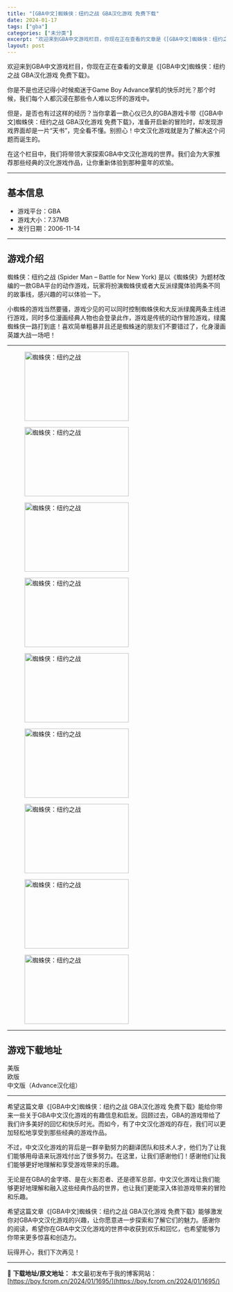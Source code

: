 ```yaml
---
title: "[GBA中文]蜘蛛侠：纽约之战 GBA汉化游戏 免费下载"
date: 2024-01-17
tags: ["gba"]
categories: ["未分类"]
excerpt: "欢迎来到GBA中文游戏栏目，你现在正在查看的文章是《[GBA中文]蜘蛛侠：纽约之战 GBA汉化游戏 免费下载》。 你是不是也还记得小时候痴迷于Game Boy Advance掌机的快乐时光？那个时候，我们每个人都沉浸在那些令人难以忘怀的游戏中。 但是，是否也有过这样的经历？当你拿着一款心仪已久的GB&hellip;"
layout: post
---
```


欢迎来到GBA中文游戏栏目，你现在正在查看的文章是《[GBA中文]蜘蛛侠：纽约之战 GBA汉化游戏 免费下载》。

你是不是也还记得小时候痴迷于Game Boy Advance掌机的快乐时光？那个时候，我们每个人都沉浸在那些令人难以忘怀的游戏中。

但是，是否也有过这样的经历？当你拿着一款心仪已久的GBA游戏卡带《[GBA中文]蜘蛛侠：纽约之战 GBA汉化游戏 免费下载》，准备开启新的冒险时，却发现游戏界面却是一片“天书”，完全看不懂。别担心！中文汉化游戏就是为了解决这个问题而诞生的。

在这个栏目中，我们将带领大家探索GBA中文汉化游戏的世界。我们会为大家推荐那些经典的汉化游戏作品，让你重新体验到那种童年的欢愉。

<hr />

<h2>基本信息</h2>
<ul>
 	<li>游戏平台：GBA</li>
 	<li>游戏大小：7.37MB</li>
 	<li>发行日期：2006-11-14</li>
</ul>

<hr />

<h2>游戏介绍</h2>
蜘蛛侠：纽约之战 (Spider Man – Battle for New York) 是以《蜘蛛侠》为题材改编的一款GBA平台的动作游戏，玩家将扮演蜘蛛侠或者大反派绿魔体验两条不同的故事线，感兴趣的可以体验一下。

小蜘蛛的游戏当然要骚，游戏少见的可以同时控制蜘蛛侠和大反派绿魔两条主线进行游戏，同时多位漫画经典人物也会登录此作，游戏是传统的动作冒险游戏，绿魔蜘蛛侠一路打到底！喜欢简单粗暴并且还是蜘蛛迷的朋友们不要错过了，化身漫画英雄大战一场吧！

<hr />

<figure><img title="蜘蛛侠：纽约之战-3" src="https://boy.fcrom.cn/wp-content/uploads/2024/01/20240116_65a63c3984fe4.png" alt="蜘蛛侠：纽约之战" width="240" height="160" data-id="15593" /></figure>
<figure><img title="蜘蛛侠：纽约之战-4" src="https://boy.fcrom.cn/wp-content/uploads/2024/01/20240116_65a63c39b2f72.png" alt="蜘蛛侠：纽约之战" width="240" height="160" data-id="15591" /></figure>
<figure><img title="蜘蛛侠：纽约之战-5" src="https://boy.fcrom.cn/wp-content/uploads/2024/01/20240116_65a63c39e3634.png" alt="蜘蛛侠：纽约之战" width="240" height="160" data-id="15592" /></figure>
<figure><img title="蜘蛛侠：纽约之战-6" src="https://boy.fcrom.cn/wp-content/uploads/2024/01/20240116_65a63c3a0b964.png" alt="蜘蛛侠：纽约之战" width="240" height="160" data-id="15594" /></figure>
<figure><img title="蜘蛛侠：纽约之战" src="https://boy.fcrom.cn/wp-content/uploads/2024/01/20240116_65a63c3a2a0e6.png" alt="蜘蛛侠：纽约之战" width="240" height="160" data-id="15596" /></figure>
<figure><img title="蜘蛛侠：纽约之战" src="https://boy.fcrom.cn/wp-content/uploads/2024/01/20240116_65a63c3a47427.png" alt="蜘蛛侠：纽约之战" width="240" height="160" data-id="15597" /></figure>
<figure><img title="蜘蛛侠：纽约之战" src="https://boy.fcrom.cn/wp-content/uploads/2024/01/20240116_65a63c3a6c7b0.png" alt="蜘蛛侠：纽约之战" width="240" height="160" data-id="15598" /></figure>
<figure><img title="蜘蛛侠：纽约之战" src="https://boy.fcrom.cn/wp-content/uploads/2024/01/20240116_65a63c3a89149.png" alt="蜘蛛侠：纽约之战" width="240" height="160" data-id="15599" /></figure>
<figure><img title="蜘蛛侠：纽约之战" src="https://boy.fcrom.cn/wp-content/uploads/2024/01/20240116_65a63c3aa7dd5.png" alt="蜘蛛侠：纽约之战" width="240" height="160" data-id="15595" /></figure>

<hr />

<h2>游戏下载地址</h2>
<div>
<div>
<div>美版</div>
<div>欧版</div>
<div>中文版（Advance汉化组）</div>
</div>
</div>

<hr />

希望这篇文章《[GBA中文]蜘蛛侠：纽约之战 GBA汉化游戏 免费下载》能给你带来一些关于GBA中文汉化游戏的有趣信息和启发。回顾过去，GBA的游戏带给了我们许多美好的回忆和快乐时光。而如今，有了中文汉化游戏的存在，我们可以更加轻松地享受到那些经典的游戏作品。

不过，中文汉化游戏的背后是一群辛勤努力的翻译团队和技术人才，他们为了让我们能够用母语来玩游戏付出了很多努力。在这里，让我们感谢他们！感谢他们让我们能够更好地理解和享受游戏带来的乐趣。

无论是在GBA的金字塔、是在火影忍者、还是德军总部，中文汉化游戏让我们能够更好地理解和融入这些经典作品的世界，也让我们更能深入体验游戏带来的冒险和乐趣。

希望这篇文章《[GBA中文]蜘蛛侠：纽约之战 GBA汉化游戏 免费下载》能够激发你对GBA中文汉化游戏的兴趣，让你愿意进一步探索和了解它们的魅力。感谢你的阅读，希望你在GBA中文汉化游戏的世界中收获到欢乐和回忆，也希望能够为你带来更多惊喜和创造力。

玩得开心，我们下次再见！

---
📖 **下载地址/原文地址：** 本文最初发布于我的博客网站：[https://boy.fcrom.cn/2024/01/1695/](https://boy.fcrom.cn/2024/01/1695/)
